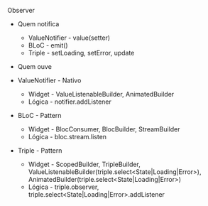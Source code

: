 Observer

- Quem notifica
  - ValueNotifier - value(setter)
  - BLoC - emit()
  - Triple - setLoading, setError, update

- Quem ouve
- ValueNotifier - Nativo
  - Widget - ValueListenableBuilder, AnimatedBuilder
  - Lógica - notifier.addListener
- BLoC - Pattern
  - Widget - BlocConsumer, BlocBuilder, StreamBuilder
  - Lógica - bloc.stream.listen
- Triple - Pattern
  - Widget - ScopedBuilder, TripleBuilder, ValueListenableBuilder(triple.select<State|Loading|Error>), AnimatedBuilder(triple.select<State|Loading|Error>)
  - Lógica - triple.observer, triple.select<State|Loading|Error>.addListener


